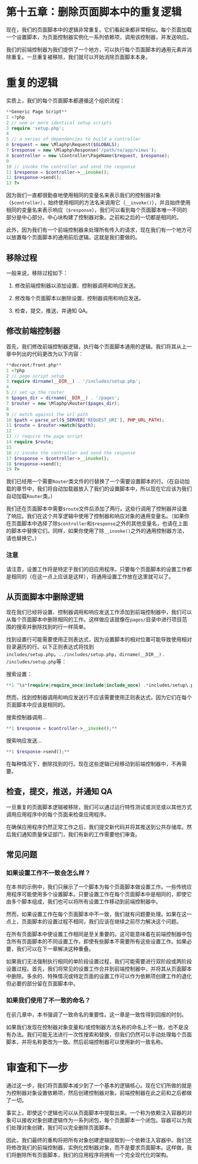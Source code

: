 # 第十五章：删除页面脚本中的重复逻辑

现在，我们的页面脚本中的逻辑非常重复。它们看起来都非常相似。每个页面加载一个设置脚本，为页面控制器实例化一系列依赖项，调用该控制器，并发送响应。

我们的前端控制器为我们提供了一个地方，可以执行每个页面脚本的通用元素并消除重复。一旦重复被移除，我们就可以开始消除页面脚本本身。

# 重复的逻辑

实质上，我们的每个页面脚本都遵循这个组织流程：

```php
**Generic Page Script**
1 <?php
2 // one or more identical setup scripts
3 require 'setup.php';
4
5 // a series of dependencies to build a controller
6 $request = new \Mlaphp\Request($GLOBALS);
7 $response = new \Mlaphp\Response('/path/to/app/views');
8 $controller = new \Controller\PageName($request, $response);
9
10 // invoke the controller and send the response
11 $response = $controller->__invoke();
12 $response->send();
13 ?>
```

因为我们一直都很勤奋地使用相同的变量名来表示我们的控制器对象（`$controller`），始终使用相同的方法名来调用它（`__invoke()`），并且始终使用相同的变量名来表示响应（`$response`），我们可以看到每个页面脚本唯一不同的部分是中心部分。中心块构建了控制器对象。之前和之后的一切都是相同的。

此外，因为我们有一个前端控制器来处理所有传入的请求，现在我们有一个地方可以放置每个页面脚本的通用前后逻辑。这就是我们要做的。

## 移除过程

一般来说，移除过程如下：

1.  修改前端控制器以添加设置、控制器调用和响应发送。

1.  修改每个页面脚本以删除设置、控制器调用和响应发送。

1.  检查，提交，推送，并通知 QA。

## 修改前端控制器

首先，我们修改前端控制器逻辑，执行每个页面脚本通用的逻辑。我们将其从上一章中列出的代码更改为以下内容：

```php
**docroot/front.php**
1 <?php
2 // page script setup
3 require dirname(__DIR__) . '/includes/setup.php';
4
5 // set up the router
6 $pages_dir = dirname(__DIR__) . '/pages';
7 $router = new \Mlaphp\Router($pages_dir);
8
9 // match against the url path
10 $path = parse_url($_SERVER['REQUEST_URI'], PHP_URL_PATH);
11 $route = $router->match($path);
12
13 // require the page script
14 require $route;
15
16 // invoke the controller and send the response
17 $response = $controller->__invoke();
18 $response->send();
19 ?>
```

我们已经用一个需要`Router`类文件的行替换了一个需要设置脚本的行。（在自动加载的章节中，我们将自动加载器放入了我们的设置脚本中，所以现在它应该为我们自动加载`Router`类。）

我们还在页面脚本中需要`$route`文件后添加了两行。这些行调用了控制器并设置了响应。我们在这个共享逻辑中使用了控制器和响应对象的通用变量名。（如果你在页面脚本中选择了除`$controller`和`$response`之外的其他变量名，也请在上面的脚本中替换它们。同样，如果你使用了除`__invoke()`之外的通用控制器方法，请也替换它。）

### 注意

请注意，设置工作将是特定于我们的旧应用程序。只要每个页面脚本的设置工作都是相同的（在这一点上应该是这样），将通用设置工作放在这里就可以了。

## 从页面脚本中删除逻辑

现在我们已经将设置、控制器调用和响应发送工作添加到前端控制器中，我们可以从每个页面脚本中删除相同的工作。这样做应该就像在`pages/`目录中进行项目范围的搜索并删除找到的行一样简单。

找到设置行可能需要使用正则表达式，因为设置脚本的相对位置可能导致使用相对目录遍历的行。以下正则表达式将找到`includes/setup.php`，`../includes/setup.php`，`dirname(__DIR__)` . `/includes/setup.php`等：

搜索设置：

```php
**1 ^\s*(require|require_once|include|include_once) .*includes/setup\.php.*$**

```

然而，找到控制器调用和响应发送行不应该需要使用正则表达式，因为它们在每个页面脚本中应该是相同的。

搜索控制器调用…

```php
**1 $response = $controller->__invoke();**

```

搜索响应发送…

```php
**1 $response->send();**

```

在每种情况下，删除找到的行。现在这些逻辑已经移动到前端控制器中，不再需要。

## 检查，提交，推送，并通知 QA

一旦重复的页面脚本逻辑被移除，我们可以通过运行特性测试或浏览或以其他方式调用应用程序中的每个页面来检查应用程序。

在确保应用程序仍然正常工作之后，我们提交新代码并将其推送到公共存储库。然后我们通知质量保证部门，我们有新的工作需要他们审查。

## 常见问题

### 如果设置工作不一致会怎么样？

在本书的示例中，我们只展示了一个脚本为每个页面脚本做设置工作。一些传统应用程序可能使用多个设置脚本。只要设置工作在每个页面脚本中是相同的，即使它由多个脚本组成，我们也可以将所有设置工作移动到前端控制器中。

然而，如果设置工作在每个页面脚本中不一致，我们就有问题要处理。如果在这一点上，页面脚本的设置过程不相同，我们应该在继续之前尽力解决这个问题。

在所有页面脚本中使设置工作相同是至关重要的。这可能意味着在前端控制器中包含所有页面脚本的不同设置工作，即使有些脚本不需要所有这些设置工作。如果必要，我们可以在下一章解决这种重叠。

如果我们无法强制执行相同的单阶段设置过程，我们可能需要进行双阶段或两阶段设置过程。首先，我们将常见的设置工作合并到前端控制器中，并将其从页面脚本中删除。多余的、特殊情况或特定页面的设置工作可以作为依赖项创建工作的退化但必要的部分留在页面脚本中。

### 如果我们使用了不一致的命名？

在前几章中，本书强调了一致命名的重要性。这一章是一致性得到回报的时刻。

如果我们发现在控制器对象变量和/或控制器方法名称的命名上不一致，也不是没有办法。我们可能无法进行一次性搜索和替换，但我们仍然可以手动处理每个页面脚本，并将名称更改为一致。然后前端控制器可以使用新的一致名称。

# 审查和下一步

通过这一步，我们将页面脚本减少到了一个基本的逻辑核心。现在它们所做的就是为控制器对象设置依赖项，然后创建控制器对象。前端控制器在此之前和之后都做了一切。

事实上，即使这个逻辑也可以从页面脚本中提取出来。一个称为依赖注入容器的对象可以接收对象创建逻辑作为一系列闭包，每个页面脚本一个闭包。容器可以为我们处理对象创建，我们可以完全删除页面脚本。

因此，我们最终的重构将把所有对象创建逻辑提取到一个依赖注入容器中。我们还将修改我们的前端控制器，实例化控制器对象，而不是要求页面脚本。这样做，我们将删除所有页面脚本，我们的应用程序将拥有一个完全现代化的架构。
